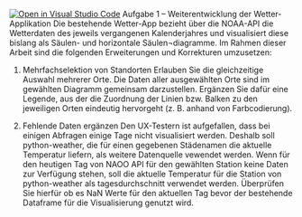 [![Open in Visual Studio Code](https://classroom.github.com/assets/open-in-vscode-2e0aaae1b6195c2367325f4f02e2d04e9abb55f0b24a779b69b11b9e10269abc.svg)](https://classroom.github.com/online_ide?assignment_repo_id=19766714&assignment_repo_type=AssignmentRepo)
Aufgabe 1 – Weiterentwicklung der Wetter-Applikation
Die bestehende Wetter-App bezieht über die NOAA-API die Wetterdaten des jeweils vergangenen Kalenderjahres und visualisiert diese bislang als Säulen- und horizontale Säulen¬diagramme. Im Rahmen dieser Arbeit sind die folgenden Erweiterungen und Korrekturen umzusetzen:
1.	Mehrfachselektion von Standorten
Erlauben Sie die gleichzeitige Auswahl mehrerer Orte. Die Daten aller ausgewählten Orte sind im gewählten Diagramm gemeinsam darzustellen. Ergänzen Sie dafür eine Legende, aus der die Zuordnung der Linien bzw. Balken zu den jeweiligen Orten eindeutig hervorgeht (z. B. anhand von Farbcodierung).
 
2.	Fehlende Daten ergänzen
Den UX-Testern ist aufgefallen, dass bei einigen Abfragen einige Tage nicht visualisiert werden. Deshalb soll python-weather, die für einen gegebenen Städenamen die aktuelle Temperatur liefern, als weitere Datenquelle vewendet werden.
Wenn für den heutigen Tag von NAOO API für den gewählten Station keine Daten zur Verfügung stehen, soll die aktuelle Temperatur für die Station von python-weather als tagesdurchschnitt verwendet werden. Überprüfen Sie hierfür ob es NaN Werte für den aktuellen Tag bevor der bestehende Dataframe für die Visualisierung genutzt wird.
